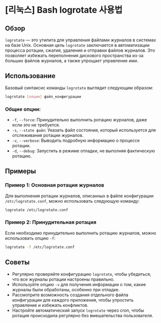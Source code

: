 # [리눅스] Bash logrotate 사용법

## Обзор
`logrotate` — это утилита для управления файлами журналов в системах на базе Unix. Основная цель `logrotate` заключается в автоматизации процесса ротации, сжатия, удаления и отправки файлов журналов. Это позволяет избежать переполнения дискового пространства из-за больших файлов журналов, а также упрощает управление ими.

## Использование
Базовый синтаксис команды `logrotate` выглядит следующим образом:

```bash
logrotate [опции] файл_конфигурации
```

### Общие опции:
- `-f`, `--force`: Принудительно выполнить ротацию журналов, даже если это не требуется.
- `-s`, `--state файл`: Указать файл состояния, который используется для отслеживания ротации журналов.
- `-v`, `--verbose`: Выводить подробную информацию о процессе ротации.
- `-d`, `--debug`: Запустить в режиме отладки, не выполняя фактическую ротацию.

## Примеры
### Пример 1: Основная ротация журналов
Для выполнения ротации журналов, описанных в файле конфигурации `/etc/logrotate.conf`, можно использовать следующую команду:

```bash
logrotate /etc/logrotate.conf
```

### Пример 2: Принудительная ротация
Если необходимо принудительно выполнить ротацию журналов, можно использовать опцию `-f`:

```bash
logrotate -f /etc/logrotate.conf
```

## Советы
- Регулярно проверяйте конфигурацию `logrotate`, чтобы убедиться, что все журналы ротации настроены правильно.
- Используйте опцию `-v` для получения информации о том, какие журналы были обработаны, особенно при отладке.
- Рассмотрите возможность создания отдельного файла конфигурации для каждого приложения, чтобы упростить управление и избежать конфликтов.
- Настройте автоматический запуск `logrotate` через cron, чтобы ротация происходила регулярно без вмешательства пользователя.